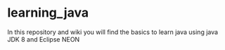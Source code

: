 # learning_java
In this repository and wiki you will find the basics to learn java using java JDK 8 and Eclipse NEON

